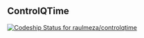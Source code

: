 ## ControlQTime

[ ![Codeship Status for raulmeza/controlqtime](https://app.codeship.com/projects/89ec1e30-a53e-0134-4e5b-0a368cc4e123/status?branch=master)](https://app.codeship.com/projects/190820)

